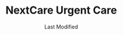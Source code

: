 ---
layout: location-page
date: Last Modified
description: "Local COVID-19 testing is available at NextCare Urgent Care in Glendale, Arizona, USA."
permalink: "locations/arizona/glendale/nextcare-urgent-care-3/"
tags:
  - locations
  - arizona
title: NextCare Urgent Care
uniqueName: nextcare-urgent-care-3
state: Arizona
stateAbbr: AZ
hood: "Glendale"
address: "9494 W Northern Ave #101"
city: "Glendale"
zip: "85305"
zipsNearby: "85320 85117 85118 85119 85120 85178 85190 85322 85323 85338 85392 85395 85324 85326 85396 85122 85130 85193 85194 85329 85327 85331 85377 85224 85225 85226 85244 85246 85248 85249 85286 85128 85335 85337 85233 85234 85295 85296 85297 85298 85299 85301 85302 85303 85304 85305 85306 85307 85308 85309 85310 85311 85312 85318 85236 86332 85339 85340 85138 85139 86333 86343 85201 85202 85203 85204 85205 85206 85207 85208 85209 85210 85211 85212 85213 85214 85215 85216 85274 85275 85277 85342 85343 85345 85380 85381 85382 85383 85385 85001 85002 85003 85004 85005 85006 85007 85008 85009 85010 85011 85012 85013 85014 85015 85016 85017 85018 85019 85020 85021 85022 85023 85024 85025 85026 85027 85028 85029 85030 85031 85032 85033 85034 85035 85036 85037 85038 85039 85040 85041 85042 85043 85044 85045 85046 85048 85050 85051 85053 85054 85055 85060 85061 85062 85063 85064 85065 85066 85067 85068 85069 85070 85071 85072 85073 85074 85075 85076 85078 85079 85080 85082 85083 85085 85086 85087 85097 85098 85127 85140 85142 85143 85121 85147 85250 85251 85252 85253 85254 85255 85256 85257 85258 85259 85260 85261 85262 85263 85264 85266 85267 85268 85269 85271 85172 85351 85372 85373 85374 85375 85376 85378 85379 85387 85388 85280 85281 85282 85283 85284 85285 85287 85353 85354 85553 85191 85355 85358 85390 85361 85362 85363 85077 85096 85099 85217 85218 85219 85220 85221 85222 85227 85228 85230 85238 85239 85240 85242 85243 85247 85272 85278 85289 85290 85291 85293 85294 85313" 
mapUrl: "http://maps.apple.com/?q=NextCare+Urgent+Care&address=9494+W+Northern+Ave+101,Glendale,Arizona,85305"
locationType: Drive-thru
phone: "623-872-2226"
website: "https://nextcare.com/curbside/"
onlineBooking: true
closed: undefined
closedUpdate: May 18th, 2020
notes: "For individuals with symptoms."
days: Everyday
hours: 8AM-Noon
ctaMessage: Schedule a test
ctaUrl: "https://nextcare.com/curbside/"
---